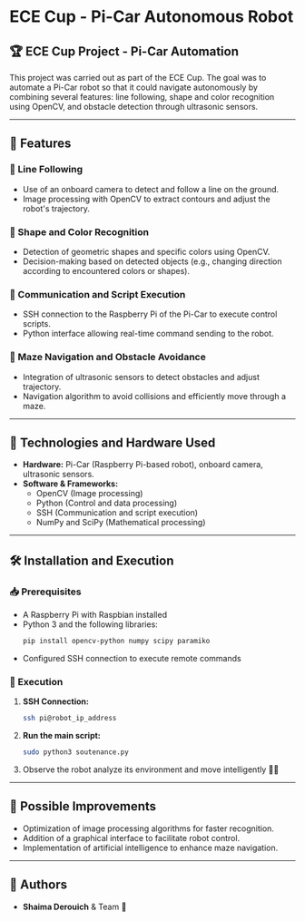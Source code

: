 # ECE Cup - Pi-Car Autonomous Robot

## 🏆 ECE Cup Project - Pi-Car Automation

This project was carried out as part of the ECE Cup. The goal was to automate a Pi-Car robot so that it could navigate autonomously by combining several features: line following, shape and color recognition using OpenCV, and obstacle detection through ultrasonic sensors.

---

## 🚀 Features

### 🔹 Line Following
- Use of an onboard camera to detect and follow a line on the ground.
- Image processing with OpenCV to extract contours and adjust the robot's trajectory.

### 🎨 Shape and Color Recognition
- Detection of geometric shapes and specific colors using OpenCV.
- Decision-making based on detected objects (e.g., changing direction according to encountered colors or shapes).

### 📡 Communication and Script Execution
- SSH connection to the Raspberry Pi of the Pi-Car to execute control scripts.
- Python interface allowing real-time command sending to the robot.

### 🏁 Maze Navigation and Obstacle Avoidance
- Integration of ultrasonic sensors to detect obstacles and adjust trajectory.
- Navigation algorithm to avoid collisions and efficiently move through a maze.

---

## 🔧 Technologies and Hardware Used

- **Hardware:** Pi-Car (Raspberry Pi-based robot), onboard camera, ultrasonic sensors.
- **Software & Frameworks:**
  - OpenCV (Image processing)
  - Python (Control and data processing)
  - SSH (Communication and script execution)
  - NumPy and SciPy (Mathematical processing)

---

## 🛠️ Installation and Execution

### 📥 Prerequisites
- A Raspberry Pi with Raspbian installed
- Python 3 and the following libraries:
  ```bash
  pip install opencv-python numpy scipy paramiko
  ```
- Configured SSH connection to execute remote commands

### 🚀 Execution
1. **SSH Connection:**
   ```bash
   ssh pi@robot_ip_address
   ```
2. **Run the main script:**
   ```bash
   sudo python3 soutenance.py
   ```
3. Observe the robot analyze its environment and move intelligently 🚗💨

---

## 📌 Possible Improvements
- Optimization of image processing algorithms for faster recognition.
- Addition of a graphical interface to facilitate robot control.
- Implementation of artificial intelligence to enhance maze navigation.

---

## 👥 Authors
- **Shaima Derouich** & Team 🎯
